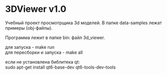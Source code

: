 # 3DViewer v1.0

Учебный проект просмотрщика 3d моделей. В папке data-samples лежат примеры (obj-файлы).<br>

Программа лежит в папке bin: файл 3d_viewer. <br>

для запуска - make run<br>
для пересборки и запуска - make all<br>

если не установлена библитека qt:<br>
sudo apt-get install qt6-base-dev qt6-tools-dev-tools